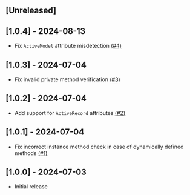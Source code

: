 ## [Unreleased]

## [1.0.4] - 2024-08-13

- Fix `ActiveModel` attribute misdetection [(#4)](https://github.com/viralpraxis/rspec-description_consistency/pull/4)

## [1.0.3] - 2024-07-04

- Fix invalid private method verification [(#3)](https://github.com/viralpraxis/rspec-description_consistency/pull/3)

## [1.0.2] - 2024-07-04

- Add support for `ActiveRecord` attributes [(#2)](https://github.com/viralpraxis/rspec-description_consistency/pull/2)

## [1.0.1] - 2024-07-04

- Fix incorrect instance method check in case of dynamically defined methods [(#1)](https://github.com/viralpraxis/rspec-description_consistency/pull/1)

## [1.0.0] - 2024-07-03

- Initial release
